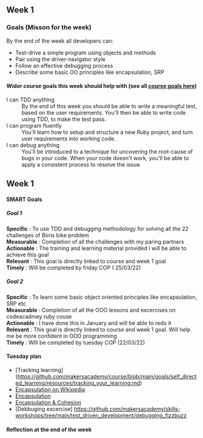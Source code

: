 ## Week 1

### Goals (Misson for the week)

By the end of the week all developers can:

* Test-drive a simple program using objects and methods
* Pair using the driver-navigator style
* Follow an effective debugging process
* Describe some basic OO principles like encapsulation, SRP

#### Wider course goals this week should help with (see all [course goals here](https://github.com/makersacademy/course/blob/main/goals/course_goals.md))

<dl>
  <dt>I can TDD anything</dt>
  <dd>By the end of this week you should be able to write a meaningful test, based on the user requirements. You'll then be able to write code using TDD, to make the test pass.</dd>
  <dt>I can program fluently</dt>
  <dd>You'll learn how to setup and structure a new Ruby project, and turn user requirements into working code.</dd>
  <dt>I can debug anything</dt>
  <dd>You'll be introduced to a technique for uncovering the root-cause of bugs in your code. When your code doesn't work, you'll be able to apply a consistent process to resolve the issue.</dd>
</dl>

## Week 1

#### SMART Goals 

##### Goal 1
 **Specific** : To use TDD and debugging methodology for solving all the 22 challenges of Boris bike problem <br>
 **Measurable** : Completion of all the challenges with my paring partners <br>
 **Actionable** : The training and learning material provided I will be able to achieve this goal <br>
 **Relevant** : This goal is directly linked to course and week 1 goal <br>
 **Timely** : Will be completed by friday COP ( 25/03/22) <br>

##### Goal 2
 **Specific** : To learn some basic object oriented principles like encapsulation, SRP etc <br>
 **Measurable** : Completion of all the OOO lessons and excercises on codeacadmey ruby couse <br>
 **Actionable** : I have done this in January and will be able to redo it <br>
 **Relevant** : This goal is directly linked to course and week 1 goal. Will help me be more confident in OOO programming <br>
 **Timely** : WIll be completed by tuesday COP (22/03/22) <br>



#### Tuesday plan 

* [Tracking learning] (https://github.com/makersacademy/course/blob/main/goals/self_directed_learning/resources/tracking_your_learning.md)
* [Encapsulation on Wikipedia](https://en.wikipedia.org/wiki/Encapsulation_%28computer_programming%29)
* [Encapsulation](https://github.com/makersacademy/skills-workshops/tree/main/test_driven_development/oop_1)
* [Encapsulation & Cohesion](https://github.com/makersacademy/skills-workshops/blob/main/practicals/object_oriented_design/encapsulation.md)
* [Debbuging excercise] https://github.com/makersacademy/skills-workshops/tree/main/test_driven_development/debugging_fizzbuzz

#### Reflection at the end of the week





